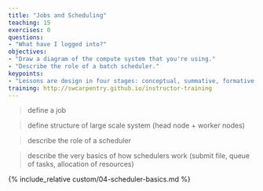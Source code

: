 ```yaml
---
title: "Jobs and Scheduling"
teaching: 15
exercises: 0
questions:
- "What have I logged into?"
objectives:
- "Draw a diagram of the compute system that you're using."
- "Describe the role of a batch scheduler."
keypoints:
- "Lessons are design in four stages: conceptual, summative, formative, and connective."
training: http://swcarpentry.github.io/instructor-training
---
```


> define a job

> define structure of large scale system (head node + worker nodes)

> describe the role of a scheduler

> describe the very basics of how schedulers work 
> (submit file, queue of tasks, allocation of resources)

{% include_relative custom/04-scheduler-basics.md %}

